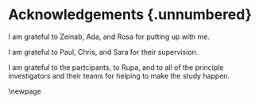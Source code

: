 # Acknowledgements {.unnumbered}

<!-- This is for acknowledging all of the people who helped out -->

I am grateful to Zeinab, Ada, and Rosa for putting up with me.

I am grateful to Paul, Chris, and Sara for their supervision.

I am grateful to the partcipants, to Rupa, and to all of the principle investigators and their teams for helping to make the study happen. 

<!-- Use the \newpage command to force a new page -->

\newpage



